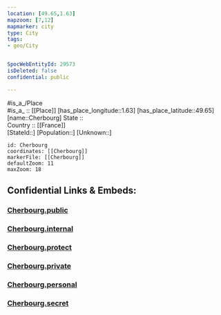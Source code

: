 ```yaml
---
location: [49.65,1.63] 
mapzoom: [7,12] 
mapmarker: city 
type: City
tags:
- geo/City


SpocWebEntityId: 29573
isDeleted: false
confidential: public

---
```

#is_a_/Place  
#is_a_ :: [[Place]] 
[has_place_longitude::1.63] 
[has_place_latitude::49.65] 
[name::Cherbourg] 
State ::  
Country :: [[France]]  
[StateId::] 
[Population::] 
[Unknown::] 


```leaflet
id: Cherbourg
coordinates: [[Cherbourg]] 
markerFile: [[Cherbourg]] 
defaultZoom: 11 
maxZoom: 18
```


## Confidential Links & Embeds: 

### [Cherbourg.public](/_public/\Earth\Continent\Europe\Europe~West\France\regions~France\Normandie\departments~Normandie\Seine-Maritime\communes~Seine-Maritime\Dieppe\cities~DieppeCherbourg.public.md) 

### [Cherbourg.internal](/_internal/\Earth\Continent\Europe\Europe~West\France\regions~France\Normandie\departments~Normandie\Seine-Maritime\communes~Seine-Maritime\Dieppe\cities~DieppeCherbourg.internal.md) 

### [Cherbourg.protect](/_protect/\Earth\Continent\Europe\Europe~West\France\regions~France\Normandie\departments~Normandie\Seine-Maritime\communes~Seine-Maritime\Dieppe\cities~DieppeCherbourg.protect.md) 

### [Cherbourg.private](/_private/\Earth\Continent\Europe\Europe~West\France\regions~France\Normandie\departments~Normandie\Seine-Maritime\communes~Seine-Maritime\Dieppe\cities~DieppeCherbourg.private.md) 

### [Cherbourg.personal](/_personal/\Earth\Continent\Europe\Europe~West\France\regions~France\Normandie\departments~Normandie\Seine-Maritime\communes~Seine-Maritime\Dieppe\cities~DieppeCherbourg.personal.md) 

### [Cherbourg.secret](/_secret/\Earth\Continent\Europe\Europe~West\France\regions~France\Normandie\departments~Normandie\Seine-Maritime\communes~Seine-Maritime\Dieppe\cities~DieppeCherbourg.secret.md)


